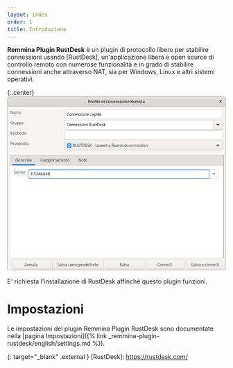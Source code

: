 ```yaml
---
layout: index
order: 1
title: Introduzione
---
```

**Remmina Plugin RustDesk** è un plugin di protocollo libero per stabilire
connessioni usando [RustDesk], un'applicazione libera e open source di controllo
remoto con numerose funzionalità e in grado di stabilire connessioni anche
attraverso NAT, sia per Windows, Linux e altri sistemi operativi.

{:.center}
![Impostazioni generali](/resources/remmina-plugin-rustdesk/archive/latest/italian/general.png)
          
E' richiesta l'installazione di RustDesk affinchè questo plugin funzioni.

# Impostazioni

Le impostazioni del plugin Remmina Plugin RustDesk sono documentate nella
[pagina Impostazioni]({% link _remmina-plugin-rustdesk/english/settings.md %}).

{: target="_blank" .external }
[RustDesk]: https://rustdesk.com/
